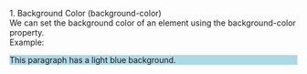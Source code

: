 <p> 1. Background Color (background-color) <br>
We can set the background color of an element using the background-color property. <br>
Example: <br> </p>
<p style="background-color: lightblue;">This paragraph has a light blue background.</p>
